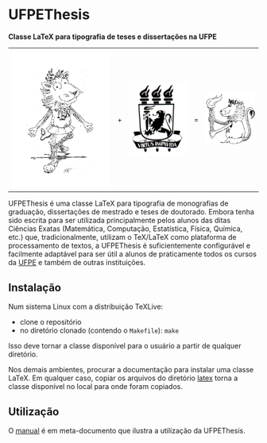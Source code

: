 # UFPEThesis

**Classe LaTeX para tipografia de teses e dissertações na UFPE**


<table>
<tr>
<td><img src="./img/texlion1.png"></td>
<td>+</td>
<td><img src="./img/logoufpe.jpg"></td>
<td>=</td>
<td><img src="./img/logobw.jpg"></td>
</tr>
</table>


UFPEThesis é uma classe LaTeX para tipografia de monografias de graduação, dissertações de mestrado e teses de doutorado. Embora tenha sido escrita para ser utilizada principalmente pelos alunos das ditas Ciências Exatas (Matemática, Computação, Estatística, Física, Química, etc.) que, tradicionalmente, utilizam o TeX/LaTeX como plataforma de processamento de textos, a UFPEThesis é suficientemente configurável e facilmente adaptável para ser útil a alunos de praticamente todos os cursos da [UFPE](http://www.ufpe.br) e também de outras instituições.

## Instalação

Num sistema Linux com a distribuição TeXLive:

* clone o repositório
* no diretório clonado (contendo o `Makefile`): `make`

Isso deve tornar a classe disponível para o usuário a partir de qualquer diretório.

Nos demais ambientes, procurar a documentação para instalar uma classe LaTeX. Em qualquer caso, copiar os arquivos do diretório [latex](latex/) torna a classe disponível no local para onde foram copiados.


## Utilização

O [manual](manual/manual.pdf) é em meta-documento que ilustra a utilização da UFPEThesis.



